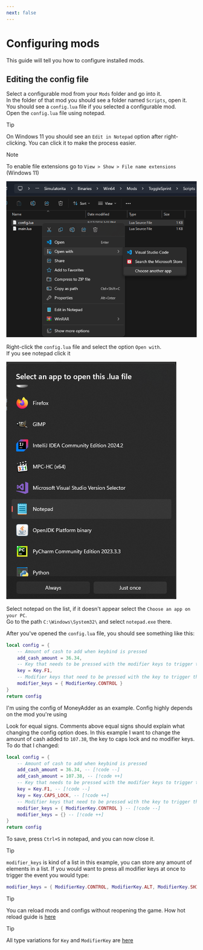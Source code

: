 ```yaml
---
next: false
---
```

# Configuring mods
This guide will tell you how to configure installed mods.

## Editing the config file
Select a configurable mod from your `Mods` folder and go into it.  
In the folder of that mod you should see a folder named `Scripts`, open it.
You should see a `config.lua` file if you selected a configurable mod.  
Open the `config.lua` file using notepad.

> [!TIP]
> On Windows 11 you should see an `Edit in Notepad` option after right-clicking. You can click it to make the process easier.

> [!NOTE]
> To enable file extensions go to `View > Show > File name extensions` (Windows 11)

![Explorer Select](../media/explorer_select.png)

Right-click the `config.lua` file and select the option `Open with`.  
If you see notepad click it

![Open With](../media/open_with.png)

Select notepad on the list, if it doesn't appear select the `Choose an app on your PC`.  
Go to the path `C:\Windows\System32\` and select `notepad.exe` there.

After you've opened the `config.lua` file, you should see something like this:
```lua
local config = {
    -- Amount of cash to add when keybind is pressed
    add_cash_amount = 36.34,
    -- Key that needs to be pressed with the modifier keys to trigger the money addition
    key = Key.F1,
    -- Modifier keys that need to be pressed with the key to trigger the money addition
    modifier_keys = { ModifierKey.CONTROL }
}
return config
```
I'm using the config of MoneyAdder as an example. Config highly depends on the mod you're using

Look for equal signs. Comments above equal signs should explain what changing the config option does.
In this example I want to change the amount of cash added to `107.38`, the key to caps lock and no modifier keys.
To do that I changed:  
```lua
local config = {
    -- Amount of cash to add when keybind is pressed
    add_cash_amount = 36.34, -- [!code --]
    add_cash_amount = 107.38, -- [!code ++]
    -- Key that needs to be pressed with the modifier keys to trigger the money addition
    key = Key.F1, -- [!code --]
    key = Key.CAPS_LOCK, -- [!code ++]
    -- Modifier keys that need to be pressed with the key to trigger the money addition
    modifier_keys = { ModifierKey.CONTROL } -- [!code --]
    modifier_keys = {} -- [!code ++]
}
return config
```
To save, press `Ctrl+S` in notepad, and you can now close it.

> [!TIP]
> `modifier_keys` is kind of a list in this example, you can store any amount of elements in a list.
> If you would want to press all modifier keys at once to trigger the event you would type:
> ```lua
> modifier_keys = { ModifierKey.CONTROL, ModifierKey.ALT, ModifierKey.SHIFT }
> ```

> [!TIP]
> You can reload mods and configs without reopening the game. How hot reload guide is [here](../misc/hot-reloading.md)

> [!TIP]
> All type variations for `Key` and `ModifierKey` are [here](../misc/config-types.md)
